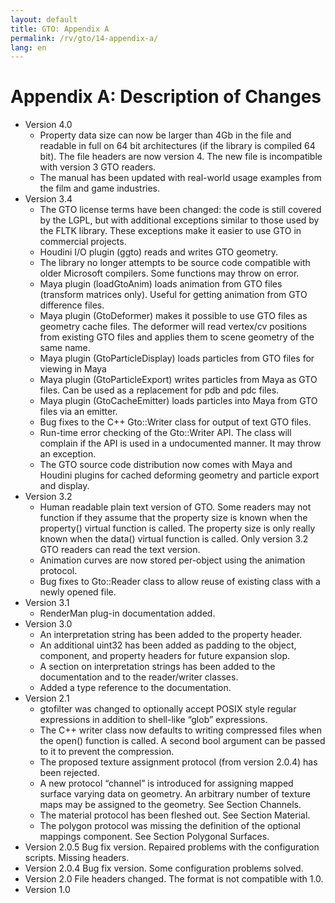 ```yaml
---
layout: default
title: GTO: Appendix A
permalink: /rv/gto/14-appendix-a/
lang: en
---
```


# Appendix A: Description of Changes

* Version 4.0
  * Property data size can now be larger than 4Gb in the file and readable in full on 64 bit architectures (if the library is compiled 64 bit). The file headers are now version 4. The new file is incompatible with version 3 GTO readers.
  * The manual has been updated with real-world usage examples from the film and game industries.
* Version 3.4
  * The GTO license terms have been changed: the code is still covered by the LGPL, but with additional exceptions similar to those used by the FLTK library. These exceptions make it easier to use GTO in commercial projects.
  * Houdini I/O plugin (ggto) reads and writes GTO geometry.
  * The library no longer attempts to be source code compatible with older Microsoft compilers. Some functions may throw on error.
  * Maya plugin (loadGtoAnim) loads animation from GTO files (transform matrices only). Useful for getting animation from GTO difference files.
  * Maya plugin (GtoDeformer) makes it possible to use GTO files as geometry cache files. The deformer will read vertex/cv positions from existing GTO files and applies them to scene geometry of the same name.
  * Maya plugin (GtoParticleDisplay) loads particles from GTO files for viewing in Maya
  * Maya plugin (GtoParticleExport) writes particles from Maya as GTO files. Can be used as a replacement for pdb and pdc files.
  * Maya plugin (GtoCacheEmitter) loads particles into Maya from GTO files via an emitter.
  * Bug fixes to the C++ Gto::Writer class for output of text GTO files.
  * Run-time error checking of the Gto::Writer API. The class will complain if the API is used in a undocumented manner. It may throw an exception.
  * The GTO source code distribution now comes with Maya and Houdini plugins for cached deforming geometry and particle export and display.
* Version 3.2
  * Human readable plain text version of GTO. Some readers may not function if they assume that the property size is known when the property() virtual function is called. The property size is only really known when the data() virtual function is called. Only version 3.2 GTO readers can read the text version.
  * Animation curves are now stored per-object using the animation protocol.
  * Bug fixes to Gto::Reader class to allow reuse of existing class with a newly opened file.
* Version 3.1
  * RenderMan plug-in documentation added.
* Version 3.0
  * An interpretation string has been added to the property header.
  * An additional uint32 has been added as padding to the object, component, and property headers for future expansion slop.
  * A section on interpretation strings has been added to the documentation and to the reader/writer classes.
  * Added a type reference to the documentation.
* Version 2.1
  * gtofilter was changed to optionally accept POSIX style regular expressions in addition to shell-like “glob” expressions.
  * The C++ writer class now defaults to writing compressed files when the open() function is called. A second bool argument can be passed to it to prevent the compression.
  * The proposed texture assignment protocol (from version 2.0.4) has been rejected.
  * A new protocol “channel” is introduced for assigning mapped surface varying data on geometry. An arbitrary number of texture maps may be assigned to the geometry. See Section Channels.
  * The material protocol has been fleshed out. See Section Material.
  * The polygon protocol was missing the definition of the optional mappings component. See Section Polygonal Surfaces.
* Version 2.0.5 Bug fix version. Repaired problems with the
configuration scripts. Missing headers.
* Version 2.0.4 Bug fix version. Some configuration problems solved.
* Version 2.0 File headers changed. The format is not compatible with 1.0.
* Version 1.0
